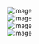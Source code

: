 ![image](https://github.com/Gabimania/gabichat/assets/91051075/984449c7-1655-4e4c-ac4c-0cc40ea03f5f) <br>
![image](https://github.com/Gabimania/gabichat/assets/91051075/ff5f827f-a1b2-485b-b788-ac8c8c08a2fe) <br>
![image](https://github.com/Gabimania/gabichat/assets/91051075/5a9cf406-911d-4344-bb68-5eb95e5428a6) <br>
![image](https://github.com/sofi131/gabichat/assets/91051075/c0a68f08-9e88-46c7-b58b-7408fbf7a249) <br>




